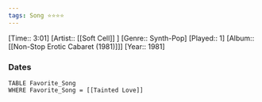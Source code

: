 ```yaml
---
tags: Song ⭐⭐⭐⭐ 
---
```

[Time:: 3:01]
[Artist:: [[Soft Cell]] ]
[Genre:: Synth-Pop]
[Played:: 1]
[Album:: [[Non-Stop Erotic Cabaret (1981)]]]
[Year:: 1981]
### Dates
````dataview
TABLE Favorite_Song
WHERE Favorite_Song = [[Tainted Love]]
````